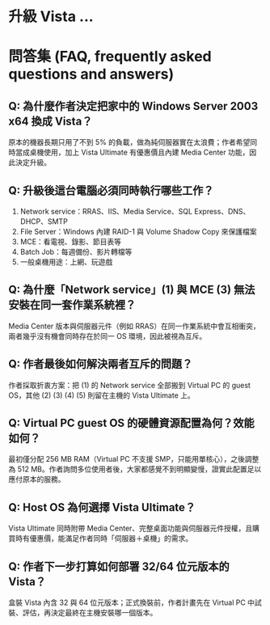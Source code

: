 # 升級 Vista ...

# 問答集 (FAQ, frequently asked questions and answers)

## Q: 為什麼作者決定把家中的 Windows Server 2003 x64 換成 Vista？
原本的機器長期只用了不到 5% 的負載，做為純伺服器實在太浪費；作者希望同時當成桌機使用，加上 Vista Ultimate 有優惠價且內建 Media Center 功能，因此決定升級。

## Q: 升級後這台電腦必須同時執行哪些工作？
1. Network service：RRAS、IIS、Media Service、SQL Express、DNS、DHCP、SMTP  
2. File Server：Windows 內建 RAID-1 與 Volume Shadow Copy 來保護檔案  
3. MCE：看電視、錄影、節目表等  
4. Batch Job：每週備份、影片轉檔等  
5. 一般桌機用途：上網、玩遊戲

## Q: 為什麼「Network service」(1) 與 MCE (3) 無法安裝在同一套作業系統裡？
Media Center 版本與伺服器元件（例如 RRAS）在同一作業系統中會互相衝突，兩者幾乎沒有機會同時存在於同一 OS 環境，因此被視為互斥。

## Q: 作者最後如何解決兩者互斥的問題？
作者採取折衷方案：把 (1) 的 Network service 全部搬到 Virtual PC 的 guest OS，其他 (2) (3) (4) (5) 則留在主機的 Vista Ultimate 上。

## Q: Virtual PC guest OS 的硬體資源配置為何？效能如何？
最初僅分配 256 MB RAM（Virtual PC 不支援 SMP，只能用單核心），之後調整為 512 MB。作者詢問多位使用者後，大家都感覺不到明顯變慢，證實此配置足以應付原本的服務。

## Q: Host OS 為何選擇 Vista Ultimate？
Vista Ultimate 同時附帶 Media Center、完整桌面功能與伺服器元件授權，且購買時有優惠價，能滿足作者同時「伺服器＋桌機」的需求。

## Q: 作者下一步打算如何部署 32/64 位元版本的 Vista？
盒裝 Vista 內含 32 與 64 位元版本；正式換裝前，作者計畫先在 Virtual PC 中試裝、評估，再決定最終在主機安裝哪一個版本。